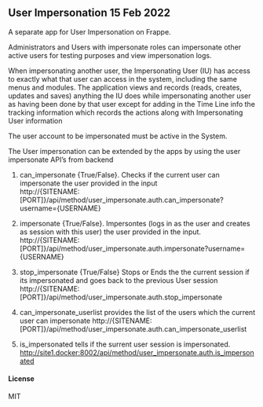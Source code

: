 ## User Impersonation 15 Feb 2022

A separate app for User Impersonation on Frappe.

Administrators and Users with impersonate roles can impersonate other active users for testing purposes and view impersonation logs.

When impersonating another user, the Impersonating User (IU) has access to exactly what that user can access in the system, including the same menus and modules. The application views and records (reads, creates, updates and saves) anything the IU does while impersonating another user as having been done by that user except for adding in the Time Line info the tracking information which records the actions along with Impersonating User information

The user account to be impersonated must be active in the System.

The User impersonation can be extended by the apps by using the user impersonate API’s from backend

1. can_impersonate    {True/False}. Checks if the current user can impersonate the user provided in the input   
http://{SITENAME:[PORT]}/api/method/user_impersonate.auth.can_impersonate?username={USERNAME}

2. impersonate  {True/False}. Impersontes (logs in as the user and creates as session with this user)  the user provided in the input.
http://{SITENAME:[PORT]}/api/method/user_impersonate.auth.impersonate?username={USERNAME}

3. stop_impersonate {True/False} Stops or Ends the the current session if its impersonated and goes back to the previous User session 
http://{SITENAME:[PORT]}/api/method/user_impersonate.auth.stop_impersonate

4. can_impersonate_userlist provides the list of the users which the current user can impersonate
http://{SITENAME:[PORT]}/api/method/user_impersonate.auth.can_impersonate_userlist

5. is_impersonated tells if the surrent user session is impersonated.
http://site1.docker:8002/api/method/user_impersonate.auth.is_impersonated

#### License
MIT
